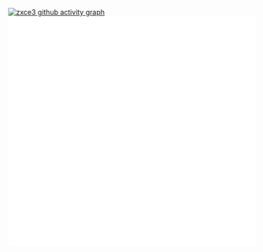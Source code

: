 [![zxce3 github activity graph](https://github-readme-activity-graph.vercel.app/graph?username=zxce3&bg_color=000000&color=ffffff&line=0088cc&point=00c70d&area=true&hide_border=true)](https://github.com/ashutosh00710/github-readme-activity-graph)
![Images](/images/achievements.svg)
